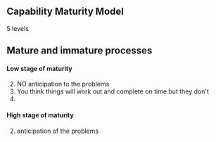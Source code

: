 ## Capability Maturity Model
5 levels 

## Mature and immature processes
#### Low stage of maturity 
2. NO anticipation to the problems 
3. You think things will work out and complete on time but they don't
4. 


#### High stage of maturity 
2. anticipation of the problems 




